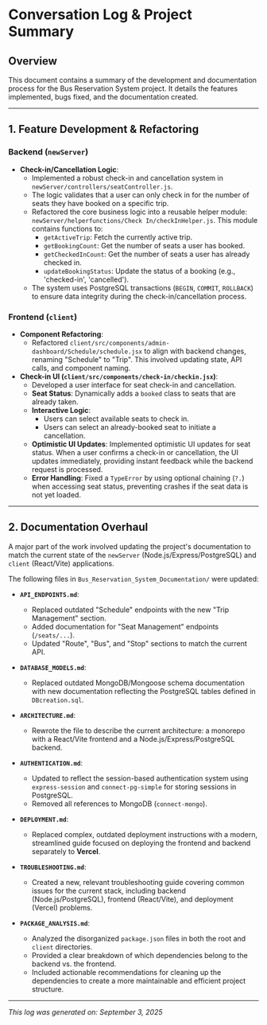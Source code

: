 # Conversation Log & Project Summary

## Overview
This document contains a summary of the development and documentation process for the Bus Reservation System project. It details the features implemented, bugs fixed, and the documentation created.

---

## 1. Feature Development & Refactoring

### Backend (`newServer`)
-   **Check-in/Cancellation Logic**:
    -   Implemented a robust check-in and cancellation system in `newServer/controllers/seatController.js`.
    -   The logic validates that a user can only check in for the number of seats they have booked on a specific trip.
    -   Refactored the core business logic into a reusable helper module: `newServer/helperfunctions/Check In/checkInHelper.js`. This module contains functions to:
        -   `getActiveTrip`: Fetch the currently active trip.
        -   `getBookingCount`: Get the number of seats a user has booked.
        -   `getCheckedInCount`: Get the number of seats a user has already checked in.
        -   `updateBookingStatus`: Update the status of a booking (e.g., 'checked-in', 'cancelled').
    -   The system uses PostgreSQL transactions (`BEGIN`, `COMMIT`, `ROLLBACK`) to ensure data integrity during the check-in/cancellation process.

### Frontend (`client`)
-   **Component Refactoring**:
    -   Refactored `client/src/components/admin-dashboard/Schedule/schedule.jsx` to align with backend changes, renaming "Schedule" to "Trip". This involved updating state, API calls, and component naming.
-   **Check-in UI (`client/src/components/check-in/checkin.jsx`)**:
    -   Developed a user interface for seat check-in and cancellation.
    -   **Seat Status**: Dynamically adds a `booked` class to seats that are already taken.
    -   **Interactive Logic**:
        -   Users can select available seats to check in.
        -   Users can select an already-booked seat to initiate a cancellation.
    -   **Optimistic UI Updates**: Implemented optimistic UI updates for seat status. When a user confirms a check-in or cancellation, the UI updates immediately, providing instant feedback while the backend request is processed.
    -   **Error Handling**: Fixed a `TypeError` by using optional chaining (`?.`) when accessing seat status, preventing crashes if the seat data is not yet loaded.

---

## 2. Documentation Overhaul

A major part of the work involved updating the project's documentation to match the current state of the `newServer` (Node.js/Express/PostgreSQL) and `client` (React/Vite) applications.

The following files in `Bus_Reservation_System_Documentation/` were updated:

-   **`API_ENDPOINTS.md`**:
    -   Replaced outdated "Schedule" endpoints with the new "Trip Management" section.
    -   Added documentation for "Seat Management" endpoints (`/seats/...`).
    -   Updated "Route", "Bus", and "Stop" sections to match the current API.

-   **`DATABASE_MODELS.md`**:
    -   Replaced outdated MongoDB/Mongoose schema documentation with new documentation reflecting the PostgreSQL tables defined in `DBcreation.sql`.

-   **`ARCHITECTURE.md`**:
    -   Rewrote the file to describe the current architecture: a monorepo with a React/Vite frontend and a Node.js/Express/PostgreSQL backend.

-   **`AUTHENTICATION.md`**:
    -   Updated to reflect the session-based authentication system using `express-session` and `connect-pg-simple` for storing sessions in PostgreSQL.
    -   Removed all references to MongoDB (`connect-mongo`).

-   **`DEPLOYMENT.md`**:
    -   Replaced complex, outdated deployment instructions with a modern, streamlined guide focused on deploying the frontend and backend separately to **Vercel**.

-   **`TROUBLESHOOTING.md`**:
    -   Created a new, relevant troubleshooting guide covering common issues for the current stack, including backend (Node.js/PostgreSQL), frontend (React/Vite), and deployment (Vercel) problems.

-   **`PACKAGE_ANALYSIS.md`**:
    -   Analyzed the disorganized `package.json` files in both the root and `client` directories.
    -   Provided a clear breakdown of which dependencies belong to the backend vs. the frontend.
    -   Included actionable recommendations for cleaning up the dependencies to create a more maintainable and efficient project structure.

---
*This log was generated on: September 3, 2025*
